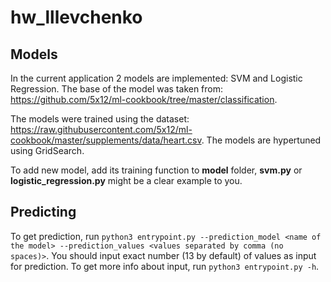 # hw_lllevchenko

## Models
In the current application 2 models are implemented: SVM and Logistic Regression. 
The base of the model was taken from: https://github.com/5x12/ml-cookbook/tree/master/classification.

The models were trained using the dataset: https://raw.githubusercontent.com/5x12/ml-cookbook/master/supplements/data/heart.csv.
The models are hypertuned using GridSearch.

To add new model, add its training function to **model** folder, **svm.py** or **logistic_regression.py** might be a clear example to you.

## Predicting

To get prediction, run `python3 entrypoint.py --prediction_model <name of the model> --prediction_values <values separated by comma (no spaces)>`. 
You should input exact number (13 by default) of values as input for prediction. To get more info about input, run `python3 entrypoint.py -h`.
